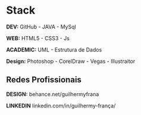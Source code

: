 # Stack

**DEV:** GitHub - JAVA - MySql

**WEB:** HTML5 - CSS3 - Js

**ACADEMIC:** UML - Estrutura de Dados

**Design:** Photoshop - CorelDraw - Vegas - Illustraitor

## Redes Profissionais

**DESIGN:** behance.net/guilhermyfrana

**LINKEDIN** linkedin.com/in/guilhermy-frança/

<!--
**GuilhermyFranca/GuilhermyFranca** is a ✨ _special_ ✨ repository because its `README.md` (this file) appears on your GitHub profile.

Here are some ideas to get you started:

- 🔭 I’m currently working on ...
- 🌱 I’m currently learning ...
- 👯 I’m looking to collaborate on ...
- 🤔 I’m looking for help with ...
- 💬 Ask me about ...
- 📫 How to reach me: ...
- 😄 Pronouns: ...
- ⚡ Fun fact: ...
-->
